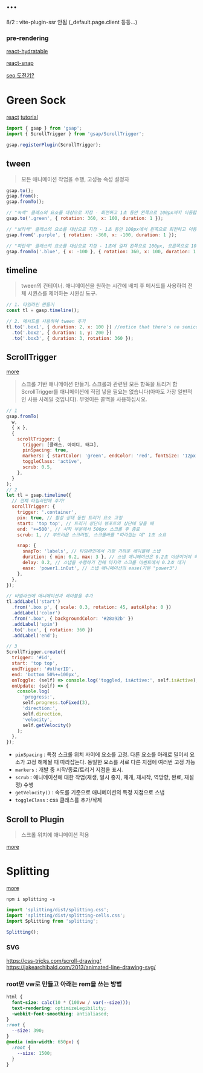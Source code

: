 # ...

8/2 : vite-plugin-ssr 안됨 (\_default.page.client 등등...)

### pre-rendering

[react-hydratable](https://satisfactoryplace.tistory.com/348)

[react-snap](https://narup.tistory.com/265#----%--react-snap)

[seo 도전기?](https://headwing.tistory.com/77)

# Green Sock

[react](https://greensock.com/react-basics)
[tutorial](https://greensock.com/get-started/)

```jsx
import { gsap } from 'gsap';
import { ScrollTrigger } from 'gsap/ScrollTrigger';

gsap.registerPlugin(ScrollTrigger);
```

## tween

> 모든 애니메이션 작업을 수행, 고성능 속성 설정자

```jsx
gsap.to();
gsap.from();
gsap.fromTo();

// "녹색" 클래스의 요소를 대상으로 지정 - 회전하고 1초 동안 왼쪽으로 100px까지 이동합니다.
gsap.to('.green', { rotation: 360, x: 100, duration: 1 });

// "보라색" 클래스의 요소를 대상으로 지정 - 1초 동안 100px에서 왼쪽으로 회전하고 이동합니다.
gsap.from('.purple', { rotation: -360, x: -100, duration: 1 });

// "파란색" 클래스의 요소를 대상으로 지정 - 1초에 걸쳐 왼쪽으로 100px, 오른쪽으로 100px 회전 및 이동합니다.course of 1 second.
gsap.fromTo('.blue', { x: -100 }, { rotation: 360, x: 100, duration: 1 });
```

## timeline

> tween의 컨테이너. 애니메이션을 원하는 시간에 배치 후 메서드를 사용하여 전체 시퀀스를 제어하는 시퀀싱 도구.

```jsx
// 1. 타임라인 만들기
const tl = gasp.timeline();

// 2. 메서드를 사용하여 tween 추가
tl.to('.box1', { duration: 2, x: 100 }) //notice that there's no semicolon!
  .to('.box2', { duration: 1, y: 200 })
  .to('.box3', { duration: 3, rotation: 360 });
```

## ScrollTrigger

[more](https://greensock.com/docs/v3/Plugins/ScrollTrigger)

> 스크롤 기반 애니메이션 만들기.
> 스크롤과 관련된 모든 항목을 트리거 함
> ScrollTrigger를 애니메이션에 직접 넣을 필요는 없습니다(아마도 가장 일반적인 사용 사례일 것입니다). 무엇이든 콜백을 사용하십시오.

```jsx
// 1
gsap.fromTo(
  w,
  { x },
  {
    scrollTrigger: {
      trigger: [클래스, 아이디, 태그],
      pinSpacing: true,
      markers: { startColor: 'green', endColor: 'red', fontSize: '12px' },
      toggleClass: 'active',
      scrub: 0.5,
    },
  }
);
// 2
let tl = gsap.timeline({
  // 전체 타임라인에 추가!
  scrollTrigger: {
    trigger: '.container',
    pin: true, // 활성 상태 동안 트리거 요소 고정
    start: 'top top', // 트리거 상단이 뷰포트의 상단에 닿을 때
    end: '+=500', // 시작 부분에서 500px 스크롤 후 종료
    scrub: 1, // 부드러운 스크러빙, 스크롤바를 "따라잡는 데" 1초 소요

    snap: {
      snapTo: 'labels', // 타임라인에서 가장 가까운 레이블에 스냅
      duration: { min: 0.2, max: 3 }, // 스냅 애니메이션은 0.2초 이상이어야 하지만 3초를 넘지 않아야 합니다(속도로 결정).
      delay: 0.2, // 스냅을 수행하기 전에 마지막 스크롤 이벤트에서 0.2초 대기
      ease: 'power1.inOut', // 스냅 애니메이션의 ease(기본 "power3")
    },
  },
});

// 타임라인에 애니메이션과 레이블을 추가
tl.addLabel('start')
  .from('.box p', { scale: 0.3, rotation: 45, autoAlpha: 0 })
  .addLabel('color')
  .from('.box', { backgroundColor: '#28a92b' })
  .addLabel('spin')
  .to('.box', { rotation: 360 })
  .addLabel('end');

// 3
ScrollTrigger.create({
  trigger: '#id',
  start: 'top top',
  endTrigger: '#otherID',
  end: 'bottom 50%+=100px',
  onToggle: (self) => console.log('toggled, isActive:', self.isActive),
  onUpdate: (self) => {
    console.log(
      'progress:',
      self.progress.toFixed(3),
      'direction:',
      self.direction,
      'velocity',
      self.getVelocity()
    );
  },
});
```

- `pinSpacing` : 특정 스크롤 위치 사이에 요소를 고정. 다른 요소를 아래로 밀어서 요소가 고정 해제될 때 따라잡는다. 동일한 요소를 서로 다른 지점에 여러번 고정 가능
- `markers` : 개발 중 시작/종료/트리거 지점을 표시.
- `scrub` : 애니메이션에 대한 작업(재생, 일시 중지, 재개, 재시작, 역방향, 완료, 재설정) 수행
- `getVelocity()` : 속도를 기준으로 애니메이션의 특정 지점으로 스냅
- `toggleClass` : css 클래스를 추가/삭제

## Scroll to Plugin

> 스크롤 위치에 애니메이션 적용

[more](https://greensock.com/docs/v3/Plugins/ScrollToPlugin)

# Splitting

[more](https://splitting.js.org/)

`npm i splitting -s`

```jsx
import 'splitting/dist/splitting.css';
import 'splitting/dist/splitting-cells.css';
import Splitting from 'splitting';

Splitting();
```

### SVG

https://css-tricks.com/scroll-drawing/
https://jakearchibald.com/2013/animated-line-drawing-svg/

### root만 vw로 만들고 아래는 rem을 쓰는 방법

```css
html {
  font-size: calc(10 * (100vw / var(--size)));
  text-rendering: optimizeLegibility;
  -webkit-font-smoothing: antialiased;
}
:root {
  --size: 390;
}
@media (min-width: 650px) {
  :root {
    --size: 1500;
  }
}
```
